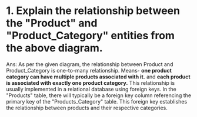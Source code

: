 # 1. Explain the relationship between the "Product" and "Product_Category" entities from the above diagram.
Ans: As per the given diagram, the relationship between Product and Product_Category is one-to-many relationship. Means- **one product category can have multiple products associated with it.** and **each product is associated with exactly one product category.**
This relationship is usually implemented in a relational database using foreign keys. In the "Products" table, there will typically be a foreign key column referencing the primary key of the "Products_Category" table. This foreign key establishes the relationship between products and their respective categories.

